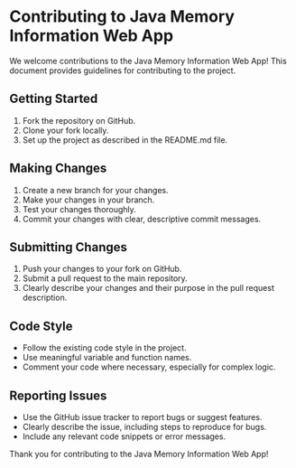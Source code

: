 # Contributing to Java Memory Information Web App

We welcome contributions to the Java Memory Information Web App! This document provides guidelines for contributing to the project.

## Getting Started

1. Fork the repository on GitHub.
2. Clone your fork locally.
3. Set up the project as described in the README.md file.

## Making Changes

1. Create a new branch for your changes.
2. Make your changes in your branch.
3. Test your changes thoroughly.
4. Commit your changes with clear, descriptive commit messages.

## Submitting Changes

1. Push your changes to your fork on GitHub.
2. Submit a pull request to the main repository.
3. Clearly describe your changes and their purpose in the pull request description.

## Code Style

- Follow the existing code style in the project.
- Use meaningful variable and function names.
- Comment your code where necessary, especially for complex logic.

## Reporting Issues

- Use the GitHub issue tracker to report bugs or suggest features.
- Clearly describe the issue, including steps to reproduce for bugs.
- Include any relevant code snippets or error messages.

Thank you for contributing to the Java Memory Information Web App!
